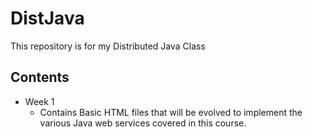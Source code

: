 # DistJava
This repository is for my Distributed Java Class

## Contents
* Week 1
  * Contains Basic HTML files that will be evolved to implement the various Java web services covered in this course.
